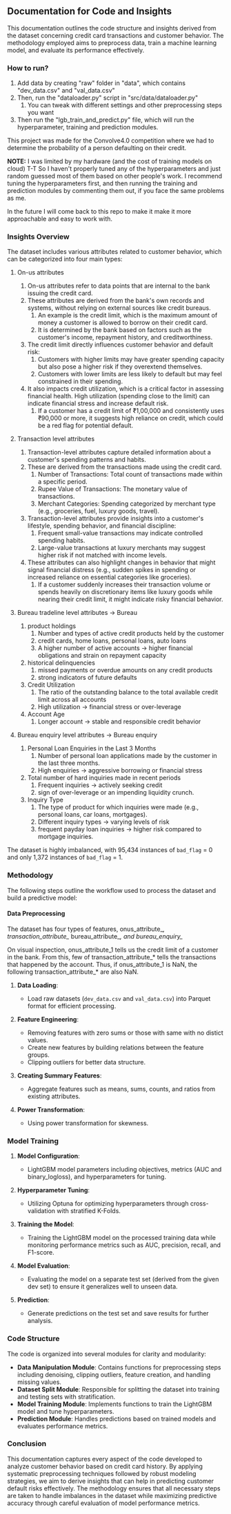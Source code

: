 ## Documentation for Code and Insights

This documentation outlines the code structure and insights derived from the dataset concerning credit card transactions and customer behavior. The methodology employed aims to preprocess data, train a machine learning model, and evaluate its performance effectively.

### How to run?

1. Add data by creating "raw" folder in "data", which contains "dev_data.csv" and "val_data.csv"
2. Then, run the "dataloader.py" script in "src/data/dataloader.py"
   1. You can tweak with different settings and other preprocessing steps you want
3. Then run the "lgb_train_and_predict.py" file, which will run the hyperparameter, training and prediction modules.

This project was made for the Convolve4.0 competition where we had to determine the probability of a person defaulting on their credit.

**NOTE:** I was limited by my hardware (and the cost of training models on cloud) T-T
So I haven't properly tuned any of the hyperparameters and just random guessed most of them based on other people's work. I recommend tuning the hyperparameters first, and then running the training and prediction modules by commenting them out, if you face the same problems as me.

In the future I will come back to this repo to make it make it more approachable and easy to work with.

### Insights Overview

The dataset includes various attributes related to customer behavior, which can be categorized into four main types:

1. On-us attributes
      1. On-us attributes refer to data points that are internal to the bank issuing the credit card. 
      2. These attributes are derived from the bank's own records and systems, without relying on external sources like credit bureaus.
         1. An example is the credit limit, which is the maximum amount of money a customer is allowed to borrow on their credit card.
         2. It is determined by the bank based on factors such as the customer's income, repayment history, and creditworthiness.
      3. The credit limit directly influences customer behavior and default risk:
         1. Customers with higher limits may have greater spending capacity but also pose a higher risk if they overextend themselves.
         2. Customers with lower limits are less likely to default but may feel constrained in their spending.
      4. It also impacts credit utilization, which is a critical factor in assessing financial health. High utilization (spending close to the limit) can indicate financial stress and increase default risk.
         1. If a customer has a credit limit of ₹1,00,000 and consistently uses ₹90,000 or more, it suggests high reliance on credit, which could be a red flag for potential default.

2. Transaction level attributes
      1. Transaction-level attributes capture detailed information about a customer's spending patterns and habits. 
      2. These are derived from the transactions made using the credit card.
         1. Number of Transactions: Total count of transactions made within a specific period.
         2. Rupee Value of Transactions: The monetary value of transactions.
         3. Merchant Categories: Spending categorized by merchant type (e.g., groceries, fuel, luxury goods, travel).
      3. Transaction-level attributes provide insights into a customer's lifestyle, spending behavior, and financial discipline:
         1. Frequent small-value transactions may indicate controlled spending habits.
         2. Large-value transactions at luxury merchants may suggest higher risk if not matched with income levels.
      4. These attributes can also highlight changes in behavior that might signal financial distress (e.g., sudden spikes in spending or increased reliance on essential categories like groceries).
         1. If a customer suddenly increases their transaction volume or spends heavily on discretionary items like luxury goods while nearing their credit limit, it might indicate risky financial behavior.

3. Bureau tradeline level attributes -> Bureau
      1. product holdings
         1. Number and types of active credit products held by the customer
         2. credit cards, home loans, personal loans, auto loans
         3. A higher number of active accounts -> higher financial obligations and strain on repayment capacity
      2. historical delinquencies 
         1. missed payments or overdue amounts on any credit products 
         2. strong indicators of future defaults
      3. Credit Utilization
         1. The ratio of the outstanding balance to the total available credit limit across all accounts
         2. High utilization -> financial stress or over-leverage
      4. Account Age
         1. Longer account -> stable and responsible credit behavior

4. Bureau enquiry level attributes -> Bureau enquiry
      1. Personal Loan Enquiries in the Last 3 Months
         1. Number of personal loan applications made by the customer in the last three months.
         2. High enquiries -> aggressive borrowing or financial stress
      2. Total number of hard inquiries made in recent periods
         1. Frequent inquiries -> actively seeking credit
         2. sign of over-leverage or an impending liquidity crunch.
      3. Inquiry Type
         1. The type of product for which inquiries were made (e.g., personal loans, car loans, mortgages).
         2. Different inquiry types -> varying levels of risk
         3. frequent payday loan inquiries -> higher risk compared to mortgage inquiries.

The dataset is highly imbalanced, with 95,434 instances of `bad_flag` = 0 and only 1,372 instances of `bad_flag` = 1.

### Methodology

The following steps outline the workflow used to process the dataset and build a predictive model:

#### Data Preprocessing
The dataset has four types of features, onus_attribute_*, transaction_attribute_* bureau_attribute_*, and bureau_enquiry_*

On visual inspection, onus_attribute_1 tells us the credit limit of a customer in the bank. From this, few of transaction_attribute_* tells the transactions that happened by the account. 
Thus, if onus_attribute_1 is NaN, the following transaction_attribute_* are also NaN.

1. **Data Loading**:

   - Load raw datasets (`dev_data.csv` and `val_data.csv`) into Parquet format for efficient processing.

2. **Feature Engineering**:

   - Removing features with zero sums or those with same with no distict values.
   - Create new features by building relations between the feature groups.
   - Clipping outliers for better data structure.

3. **Creating Summary Features**:

   - Aggregate features such as means, sums, counts, and ratios from existing attributes.

4. **Power Transformation**:
   - Using power transformation for skewness.

### Model Training

1. **Model Configuration**:

   - LightGBM model parameters including objectives, metrics (AUC and binary_logloss), and hyperparameters for tuning.

2. **Hyperparameter Tuning**:

   - Utilizing Optuna for optimizing hyperparameters through cross-validation with stratified K-Folds.

3. **Training the Model**:

   - Training the LightGBM model on the processed training data while monitoring performance metrics such as AUC, precision, recall, and F1-score.

4. **Model Evaluation**:

   - Evaluating the model on a separate test set (derived from the given dev set) to ensure it generalizes well to unseen data.

5. **Prediction**:
   - Generate predictions on the test set and save results for further analysis.

### Code Structure

The code is organized into several modules for clarity and modularity:

- **Data Manipulation Module**: Contains functions for preprocessing steps including denoising, clipping outliers, feature creation, and handling missing values.
- **Dataset Split Module**: Responsible for splitting the dataset into training and testing sets with stratification.
- **Model Training Module**: Implements functions to train the LightGBM model and tune hyperparameters.
- **Prediction Module**: Handles predictions based on trained models and evaluates performance metrics.

### Conclusion

This documentation captures every aspect of the code developed to analyze customer behavior based on credit card history. By applying systematic preprocessing techniques followed by robust modeling strategies, we aim to derive insights that can help in predicting customer default risks effectively. The methodology ensures that all necessary steps are taken to handle imbalances in the dataset while maximizing predictive accuracy through careful evaluation of model performance metrics.
